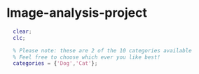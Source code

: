 # Image-analysis-project
``` matlab.m
  clear;
  clc;

  % Please note: these are 2 of the 10 categories available
  % Feel free to choose which ever you like best!
  categories = {'Dog','Cat'};
```
